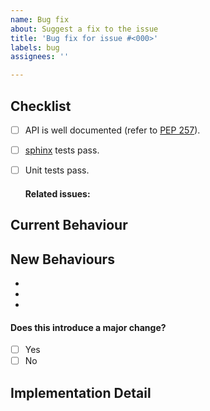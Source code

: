 ```yaml
---
name: Bug fix
about: Suggest a fix to the issue 
title: 'Bug fix for issue #<000>'
labels: bug
assignees: ''

---
```


## Checklist
<!--- Task to do for an approval of the pull request -->
- [ ] API is well documented (refer to
[PEP 257](https://www.python.org/dev/peps/pep-0257/)).
- [ ] [sphinx](http://www.sphinx-doc.org/en/master/) tests pass.
- [ ] Unit tests pass.

    #### Related issues:
    <!--- Link to issues that would be solved with this feature -->

## Current Behaviour
<!--- Tell us what happens instead of the expected behavior -->

## New Behaviours
<!--- Tell us what behaviour we should expect going on -->
*
*
* 
#### Does this introduce a major change?
- [ ] Yes
- [ ] No

## Implementation Detail
<!--- Provide a detailed description of the change or addition you are proposing -->

